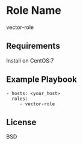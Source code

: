 Role Name
=========

vector-role

Requirements
------------

Install on CentOS:7

Example Playbook
----------------

    - hosts: <your_host>
      roles:
         - vector-role

License
-------

BSD
